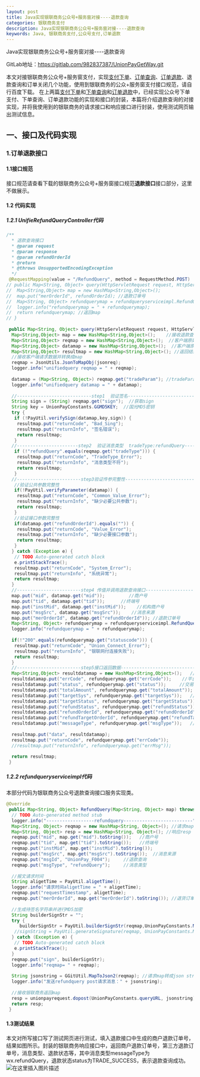 ```yaml
---
layout: post
title: Java实现银联商务公众号+服务窗对接----退款查询
categories: 银联商务支付
description: Java实现银联商务公众号+服务窗对接----退款查询
keywords: Java, 银联商务支付,公众号支付,订单退款
---
```




Java实现银联商务公众号+服务窗对接----退款查询

GitLab地址：https://gitlab.com/982837387/UnionPayGetWay.git



本文对接银联商务公众号+服务窗支付，实现[支付下单](https://blog.csdn.net/weixin_40550118/article/details/103971438)、[订单查询](https://blog.csdn.net/weixin_40550118/article/details/103972599)、[订单退款](https://blog.csdn.net/weixin_40550118/article/details/103974117)、退款查询和订单关闭几个功能，使用到银联商务的公众+服务窗支付接口规范，请自行百度下载。
在上两篇[支付下单](https://blog.csdn.net/weixin_40550118/article/details/103971438)和[下单查询](https://blog.csdn.net/weixin_40550118/article/details/103972599)和[订单退款](https://blog.csdn.net/weixin_40550118/article/details/103974117)中，已经实现公众号下单支付、下单查询、订单退款功能的实现和接口的封装，本篇将介绍退款查询的对接实现，并将我使用到的银联商务的请求接口和响应接口进行封装，使用测试网页输出测试信息。

## 一、接口及代码实现

### 1.订单退款接口

####  1.1接口规范

  接口规范请查看下载的银联商务公众号+服务窗接口规范**退款接口**接口部分，这里不做展示。

####  1.2 代码实现

#####  1.2.1 UnifieRefundQueryController代码


```java
/**
  * 退款查询接口
  * @param request
  * @param response
  * @param refundOrderId
  * @return
  * @throws UnsupportedEncodingException
  */
 @RequestMapping(value = "/RefundQuery", method = RequestMethod.POST)
// public Map<String, Object> query(HttpServletRequest request, HttpServletResponse response, String refundOrderId) throws UnsupportedEncodingException {  
//  Map<String,Object> map = new HashMap<String,Object>();
//  map.put("merOrderId", refundOrderId); //退款订单号
//  Map<String, Object> refundquerymap = refundqueryserviceimpl.RefundQuery(map);
//  logger.info("refundquerymap = " + refundquerymap);
//  return refundquerymap; //返回map
// }
 
 public Map<String, Object> query(HttpServletRequest request, HttpServletResponse response, @RequestBody String jsonreq) throws UnsupportedEncodingException {  
  Map<String,Object> map = new HashMap<String,Object>();    //接收退款查询请求map
  Map<String,Object> reqmap = new HashMap<String,Object>();  //客户端原始请求map
  Map<String,Object> datamap = new HashMap<String,Object>();  //客户端原始请求Data数据
  Map<String,Object> resultmap = new HashMap<String,Object>(); //返回结果
  //接收客户端请求数据并转换成map
  reqmap = JsonUtils.JsonToMapObj(jsonreq);
  logger.info("unifiedquery reqmap = " + reqmap);
  
  datamap = (Map<String, Object>) reqmap.get("tradeParam"); //tradeParam请求体数据
  logger.info("unifiedquery datamap = " + datamap);
  
  //----------------------------step1  验证签名-----------------------------
  String sign = (String) reqmap.get("sign");  //获取sign
  String key = UnionPayConstants.GGMD5KEY;  //国光MD5密钥
  try {
   if (!PayUtil.verifySign(datamap,key,sign)) {
    resultmap.put("returnCode", "Bad_Sing");
    resultmap.put("returnInfo", "签名错误");
    return resultmap;
   }
  //-----------------------step2  验证消息类型  tradeType:refundQuery-------------
   if (!"refundQuery".equals(reqmap.get("tradeType"))) {
    resultmap.put("returnCode", "TradeType_Error");
    resultmap.put("returnInfo", "消息类型不符");
    return resultmap;
   }
  //------------------------step3验证传参完整性----------------------------------
   //验证公共参数完整性
   if(!PayUtil.verifyParameter(datamap)) {
    resultmap.put("returnCode", "Common_Value_Error");
    resultmap.put("returnInfo", "缺少必要公共参数");
    return resultmap;
   }
   //验证接口参数完整性
   if(datamap.get("refundOrderId").equals("")) {
    resultmap.put("returnCode", "Value_Error");
    resultmap.put("returnInfo", "缺少必要接口参数");
    return resultmap;
   }
  } catch (Exception e) {
   // TODO Auto-generated catch block
   e.printStackTrace();
   resultmap.put("returnCode", "System_Error");
   resultmap.put("returnInfo", "系统异常");
   return resultmap;
  }
  //------------------------step4 传值并调用退款查询接口---------------------------
  map.put("mid", datamap.get("mid"));         //商户号
  map.put("tid", datamap.get("tid"));      //终端号
  map.put("instMid", datamap.get("instMid"));    //机构商户号
  map.put("msgSrc", datamap.get("msgSrc"));    //消息来源
  map.put("merOrderId", datamap.get("refundOrderId")); //退款订单号
  Map<String, Object> refundquerymap = refundqueryserviceimpl.RefundQuery(map);
  logger.info("refundquerymap = " + refundquerymap);
  
  if(!"200".equals(refundquerymap.get("statuscode"))) {
   resultmap.put("returnCode", "Union_Connect_Error");
   resultmap.put("returnInfo", "银联网付连接失败");
   return resultmap;
  }
  //------------------------step5接口返回数据----------------------------------
  Map<String,Object> resultdatamap = new HashMap<String,Object>();   //resultmap中data数据
  resultdatamap.put("errCode", refundquerymap.get("errCode"));    //平台错误码
  resultdatamap.put("status", refundquerymap.get("status"));     //交易状态
  resultdatamap.put("totalAmount", refundquerymap.get("totalAmount"));  //退款金额
  resultdatamap.put("targetSys", refundquerymap.get("targetSys"));   //目标平台代码（第三方代码）
  resultdatamap.put("targetStatus", refundquerymap.get("targetStatus"));  //目标平台状态
  resultdatamap.put("refundStatus", refundquerymap.get("refundStatus"));  //支付时间
  resultdatamap.put("refundOrderId", refundquerymap.get("refundOrderId")); //平台退款订单号
  resultdatamap.put("refundTargetOrderId", refundquerymap.get("refundTargetOrderId")); //第三方退款订单号
  resultdatamap.put("messageType", refundquerymap.get("msgType"));   //消息类型
  
  resultmap.put("data", resultdatamap);
  resultmap.put("returnCode", refundquerymap.get("errCode")); 
  //resultmap.put("returnInfo", refundquerymap.get("errMsg"));
 
  return resultmap; 
 }
```
##### 1.2.2 refundqueryserviceimpl代码

本部分代码为银联商务公众号退款查询接口服务实现类。

```java
@Override
 public Map<String, Object> RefundQuery(Map<String, Object> map) throws UnsupportedEncodingException {
  // TODO Auto-generated method stub
  logger.info("------------------refundquery--------------------------");
  Map<String, Object> reqmap = new HashMap<String, Object>(); //请求map
  Map<String, Object> resp = new HashMap<String, Object>(); //响应resp
  reqmap.put("mid", map.get("mid").toString());   //商户号
  reqmap.put("tid", map.get("tid").toString());   //终端号
  reqmap.put("instMid", map.get("instMid").toString());
  reqmap.put("msgSrc", map.get("msgSrc").toString());  //消息来源
  reqmap.put("msgId", "UnionPay_F004");     //退款查询
  reqmap.put("msgType", "refundQuery");     //消息类型
  
  //报文请求时间
  String aligetTime = PayUtil.aligetTime();
  logger.info("请求时间aligetTime = " + aligetTime);
  reqmap.put("requestTimestamp", aligetTime); 
  reqmap.put("merOrderId", map.get("merOrderId").toString()); //退货订单号，前端传入
  
  //生成待签名字符串并进行MD5加密
  String builderSignStr = "";
  try {
     builderSignStr = PayUtil.builderSignStr(reqmap,UnionPayConstants.MD5KEY);
   //signString = PayUtil.generateSignature(reqmap, UnionPayConstants.MD5KEY);
  } catch (Exception e) {
   // TODO Auto-generated catch block
   e.printStackTrace();
  }
  reqmap.put("sign", builderSignStr);
  logger.info("reqmap= " + reqmap);
  
  String jsonstring = GGitUtil.MapToJson2(reqmap); //请求map转成json string
  logger.info("发送refundquery post请求消息：" + jsonstring);
  
  //接收银联商务返回map
  resp = unionpayrequest.dopost(UnionPayConstants.queryURL, jsonstring);
  return resp;
 }
```
#### 1.3测试结果

本文对所写接口写了测试网页进行测试，填入退款接口中生成的商户退款订单号，结果如图所示。封装的银联商务响应接口中，返回商户退款订单号，第三方退款订单号，消息类型、退款状态等，其中消息类型messageType为wx.refundQuery，退款状态status为TRADE_SUCCESS，表示退款查询成功。
![在这里插入图片描述](https://img-blog.csdnimg.cn/20200115100337812.png?x-oss-process=image/watermark,type_ZmFuZ3poZW5naGVpdGk,shadow_10,text_aHR0cHM6Ly9ibG9nLmNzZG4ubmV0L3dlaXhpbl80MDU1MDExOA==,size_16,color_FFFFFF,t_70)